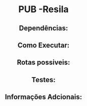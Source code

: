 <h1 align="center">PUB -Resila</h1>

<div id=dependencias></div>
<h2 align="center">Dependências:</h2>

<div id=execuçao></div>
<h2 align="center">Como Executar:</h2>

<div id=rotas></div>
<h2 align="center">Rotas possiveis:</h2>

<div id=testes></div>
<h2 align="center">Testes:</h2>

<div id=ferramentas></div>
<h2 align="center">Informações Adcionais:</h2>
